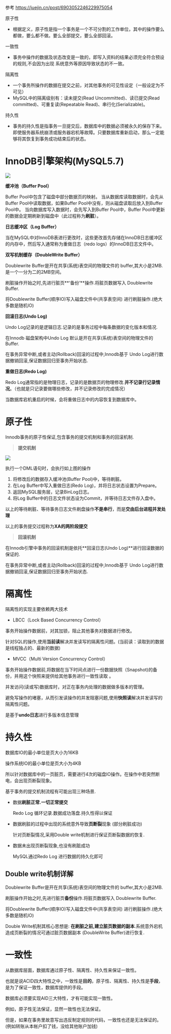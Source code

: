 参考 https://juejin.cn/post/6903052246229975054

原子性

- 根据定义，原子性是指一个事务是一个不可分割的工作单位，其中的操作要么都做，要么都不做。要么全部提交，要么全部回滚。

一致性

- 事务中操作的数据及状态改变是一致的，即写入资料的结果必须完全符合预设的规则,不会因为出现 系统意外等原因导致状态的不一致。

隔离性

- 一个事务所操作的数据在提交之前，对其他事务的可见性设定（一般设定为不可见）
- MySQL中的隔离级别有：读未提交(Read Uncommitted)、读已提交(Read committed)、可重复读(Repeatable Read)、串行化(Serializable)。

持久性

- 事务的持久性是指事务⼀旦提交后，数据库中的数据必须被永久的保存下来。即使服务器系统崩溃或服务器宕机等故障。只要数据库重新启动，那么⼀定能够将其恢复到事务成功结束后的状态。

# InnoDB引擎架构(MySQL5.7)

![](https://gitee.com/sgkurisu/pic-go/raw/master/picture2/202112281022373.webp)



**缓冲池（Buffer Pool）**

Buffer Pool中包含了磁盘中部分数据页的映射。
当从数据库读取数据时，会先从Buffer Pool中读取数据，如果Buffer Pool中没有，则从磁盘读取后放入到Buffer Pool中。
当向数据库写入数据时，会先写入到Buffer Pool中，Buffer Pool中更新的数据会定期刷新到磁盘中（此过程称为**刷脏**）。

**日志缓冲区（Log Buffer）**

当在MySQL中对InnoDB表进行更改时，这些更改首先存储在InnoDB日志缓冲区的内存中，然后写入通常称为重做日志（redo logs）的InnoDB日志文件中。

**双写机制缓存（DoubleWrite Buffer）**

Doublewrite Buffer是开在共享(系统)表空间的物理文件的 buffer,其大小是2MB.是一个一分为二的2MB空间。

刷脏操作开始之时,先进行脏页**‘备份’**操作.将脏页数据写入 Doublewrite Buffer.

将Doublewrite Buffer(顺序IO)写入磁盘文件中(共享表空间) 进行刷脏操作.(绝大多数是随机IO)

**回滚日志(Undo Log)**

Undo Log记录的是逻辑日志.记录的是事务过程中每条数据的变化版本和情况.

在Innodb 磁盘架构中Undo Log 默认是开在共享(系统)表空间的物理文件的Buffer.

在事务异常中断,或者主动(Rollback)回滚的过程中,Innodb基于 Undo Log进行数据撤销回滚,保证数据回归至事务开始状态.

**重做日志(Redo Log)**

Redo Log通常指的是物理日志，记录的是数据页的物理修改.**并不记录行记录情况**。（也就是只记录要做哪些修改，并不记录修改的完成情况）

当数据库宕机重启的时候，会将重做日志中的内容恢复到数据库中。

# 原子性

Innodb事务的原子性保证,包含事务的提交机制和事务的回滚机制.

> **提交机制**

![](https://gitee.com/sgkurisu/pic-go/raw/master/picture2/202112281023210.webp)

执行一个DML语句时，会执行如上图的操作

1. 将修改后的数据存入缓冲池(Buffer Pool)中，等待刷脏。
2. 在Log Buffer中写入重做日志(Redo Log)，并将日志状态设置为Prepare。
3. 返回MySQL服务层，记录BinLog日志。
4. 将Log Buffer中的日志文件状态设为Commit，并等待日志文件存入盘中。

以上的等待刷脏、等待事务日志文件刷盘操作**不是串行**，而是**交由后台进程并发处理**

以上的事务提交过程称为**XA的两阶段提交**

> **回滚机制**

在Innodb引擎中事务的回滚机制是依托**回滚日志(Undo Log)**进行回滚数据的保证的.

在事务异常中断,或者主动(Rollback)回滚的过程中,Innodb基于 Undo Log进行数据撤销回滚,保证数据回归至事务开始状态.

# 隔离性

隔离性的实现主要依赖两大技术

- LBCC（Lock Based Concurrency Control）

事务开始操作数据前，对其加锁，阻止其他事务对数据进行修改。

针对SQL的操作,使用**当前读**解决并发读写的隔离性问题。(当前读：读取到的数据是线程独占的、最新的数据)

- MVCC（Multi Version Concurrency Control）

事务开始操作数据前,将数据在当下时间点进行一份数据快照（Snapshot)的备份，并用这个快照来提供给其他事务进行一致性读取 。

并发访问(读或写)数据库时，对正在事务内处理的数据做多版本的管理。

避免写操作的堵塞，从而引发读操作的并发阻塞问题,使用**快照读**解决并发读写的隔离性问题。

是基于**undo日志**进行多版本信息管理

# 持久性

数据库IO的最小单位是页大小为16KB

操作系统IO的最小单位是页大小为4KB

所以针对数据库中的一页脏页，需要进行4次的磁盘IO操作。在操作中若突然断电，会出现页断裂现象。

基于事务的提交机制流程有可能出现三种场景.

- 数据**刷脏正常.一切正常提交**

  Redo Log 循环记录.数据成功落盘.持久性得以保证

- 数据刷脏的过程中出现的系统意外导致**页断裂**现象 (部分刷脏成功)

  针对页断裂情况,采用Double write机制进行保证页断裂数据的恢复.

- 数据未出现页断裂现象,也没有刷脏成功

  MySQL通过Redo Log 进行数据的持久化即可

## Double write机制详解

Doublewrite Buffer是开在共享(系统)表空间的物理文件的 buffer,其大小是2MB.

刷脏操作开始之时,先进行脏页**备份**操作.将脏页数据写入 Doublewrite Buffer.

将Doublewrite Buffer(顺序IO)写入磁盘文件中(共享表空间) 进行刷脏操作.(绝大多数是随机IO)

Double Write机制其核心思想是: **在刷脏之前,建立脏页数据的副本**.系统意外宕机造成页断裂的情况可通过脏页数据副本 (DoubleWrite Buffer)进行恢复.

# 一致性

从数据库层面，数据库通过原子性、隔离性、持久性来保证一致性。

也就是说ACID四大特性之中，一致性是**目的**，原子性、隔离性、持久性是**手段**，是为了保证一致性，数据库提供的手段。

数据库必须要实现AID三大特性，才有可能实现一致性。

例如，原子性无法保证，显然一致性也无法保证。

但是，如果在事务里故意写出违反制定规则的代码，一致性也还是无法保证的。(例如转账从本帐户扣了钱，没给其他账户加钱)